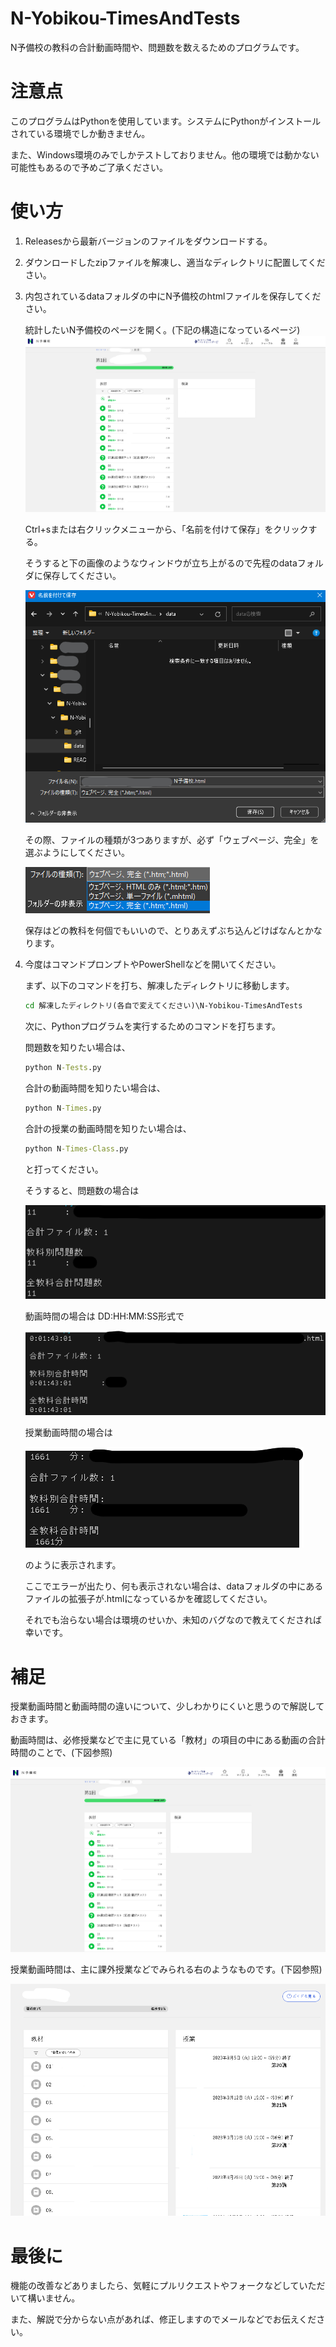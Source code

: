 # N-Yobikou-TimesAndTests
N予備校の教科の合計動画時間や、問題数を数えるためのプログラムです。

# 注意点

このプログラムはPythonを使用しています。システムにPythonがインストールされている環境でしか動きません。

また、Windows環境のみでしかテストしておりません。他の環境では動かない可能性もあるので予めご了承ください。

# 使い方

1. Releasesから最新バージョンのファイルをダウンロードする。

1. ダウンロードしたzipファイルを解凍し、適当なディレクトリに配置してください。

1. 内包されているdataフォルダの中にN予備校のhtmlファイルを保存してください。

    統計したいN予備校のページを開く。(下記の構造になっているページ)![Alt text](README_img/image2.png)

    Ctrl+sまたは右クリックメニューから、「名前を付けて保存」をクリックする。

    そうすると下の画像のようなウィンドウが立ち上がるので先程のdataフォルダに保存してください。

    ![Alt text](README_img/image3.png)

    その際、ファイルの種類が3つありますが、必ず「ウェブページ、完全」を選ぶようにしてください。

    ![ウェブページ、完全 ウェブページ、単一ファイル ウェブページ、HTMLのみ と書いてある。](README_img/image.png)

    保存はどの教科を何個でもいいので、とりあえずぶち込んどけばなんとかなります。

1. 今度はコマンドプロンプトやPowerShellなどを開いてください。

    まず、以下のコマンドを打ち、解凍したディレクトリに移動します。

    ``` cmd
    cd 解凍したディレクトリ(各自で変えてください)\N-Yobikou-TimesAndTests
    ```

    次に、Pythonプログラムを実行するためのコマンドを打ちます。

    問題数を知りたい場合は、

    ``` cmd
    python N-Tests.py
    ```

    合計の動画時間を知りたい場合は、

    ``` cmd
    python N-Times.py
    ```

    合計の授業の動画時間を知りたい場合は、

    ``` cmd
    python N-Times-Class.py
    ```

    と打ってください。

    そうすると、問題数の場合は

    ![インポートされたファイル名と合計のファイル数、教科別の合計問題数と全教科の合計問題数が表示される。](README_img/image4.png)

    動画時間の場合は DD:HH:MM:SS形式で

    ![インポートされたファイル名と合計のファイル数、教科別の合計時間と全教科の合計時間が表示される。](README_img/image5.png)

    授業動画時間の場合は

    ![インポートされたファイル名と合計のファイル数、教科別の授業合計時間と全教科をの授業合計合計時間が表示される。](README_img/image6.png)

    のように表示されます。

    ここでエラーが出たり、何も表示されない場合は、dataフォルダの中にあるファイルの拡張子が.htmlになっているかを確認してください。

    それでも治らない場合は環境のせいか、未知のバグなので教えてくだされば幸いです。

# 補足

授業動画時間と動画時間の違いについて、少しわかりにくいと思うので解説しておきます。

動画時間は、必修授業などで主に見ている「教材」の項目の中にある動画の合計時間のことで、(下図参照)

![Alt text](README_img/image2.png)

授業動画時間は、主に課外授業などでみられる右のようなものです。(下図参照)

![Alt text](README_img/image7.png)

# 最後に

機能の改善などありましたら、気軽にプルリクエストやフォークなどしていただいて構いません。

また、解説で分からない点があれば、修正しますのでメールなどでお伝えください。
